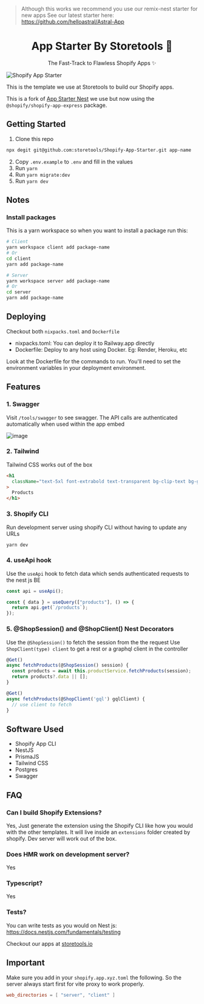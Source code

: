 > Although this works we recommend you use our remix-nest starter for new apps
> See our latest starter here: https://github.com/helloastral/Astral-App


<div align="center">
  <h1>App Starter By Storetools 🔮</h1>
  <p>
    The Fast-Track to Flawless Shopify Apps ✨
  </p>
</div>

![Shopify App Starter](https://github.com/storetools/Shopify-App-Starter/assets/29296982/b8c304fa-1894-423b-952d-190d111b6c76)

This is the template we use at Storetools to build our Shopify apps.

This is a fork of [App Starter Nest](https://github.com/storetools/App-Starter-Nest) we use but now using the `@shopify/shopify-app-express` package.

## Getting Started

1. Clone this repo

```sh
npx degit git@github.com:storetools/Shopify-App-Starter.git app-name
```

2. Copy `.env.example` to `.env` and fill in the values
3. Run `yarn`
4. Run `yarn migrate:dev`
5. Run `yarn dev`

## Notes

### Install packages

This is a yarn workspace so when you want to install a package run this:

```sh
# Client
yarn workspace client add package-name
# Or
cd client
yarn add package-name

# Server
yarn workspace server add package-name
# Or
cd server
yarn add package-name

```

## Deploying

Checkout both `nixpacks.toml` and `Dockerfile`

- nixpacks.toml: You can deploy it to Railway.app directly
- Dockerfile: Deploy to any host using Docker. Eg: Render, Heroku, etc

Look at the Dockerfile for the commands to run. You'll need to set the environment variables in your deployment environment.

## Features

### 1. Swagger

Visit `/tools/swagger` to see swagger. The API calls are authenticated automatically when used within the app embed

![image](https://github.com/storetools/Shopify-App-Starter/assets/29296982/84dda09a-f0a1-4a54-af97-e3425d0cc7d5)

### 2. Tailwind

Tailwind CSS works out of the box

```html
<h1
  className="text-5xl font-extrabold text-transparent bg-clip-text bg-gradient-to-br from-pink-300 to-red-600 mb-5"
>
  Products
</h1>
```

### 3. Shopify CLI

Run development server using shopify CLI without having to update any URLs

```sh
yarn dev
```

### 4. useApi hook

Use the `useApi` hook to fetch data which sends authenticated requests to the nest js BE

```ts
const api = useApi();

const { data } = useQuery(["products"], () => {
  return api.get(`/products`);
});
```

### 5. @ShopSession() and @ShopClient() Nest Decorators

Use the `@ShopSession()` to fetch the session from the the request
Use `ShopClient(type) client` to get a rest or a graphql client in the controller

```ts
@Get()
async fetchProducts(@ShopSession() session) {
  const products = await this.productService.fetchProducts(session);
  return products?.data || [];
}

@Get()
async fetchProducts(@ShopClient('gql') gqlClient) {
  // use client to fetch
}
```

## Software Used

- Shopify App CLI
- NestJS
- PrismaJS
- Tailwind CSS
- Postgres
- Swagger

## FAQ

### Can I build Shopify Extensions?

Yes, Just generate the extension using the Shopify CLI like how you would with the other templates. It will live inside an `extensions` folder created by shopify. Dev server will work out of the box.

### Does HMR work on development server?

Yes

### Typescript?

Yes

### Tests?

You can write tests as you would on Nest js: https://docs.nestjs.com/fundamentals/testing

Checkout our apps at [storetools.io](https://storetools.io)

## Important

Make sure you add in your `shopify.app.xyz.toml` the following. So the server always start first for vite proxy to work properly.

```toml
web_directories = [ "server", "client" ]
```
